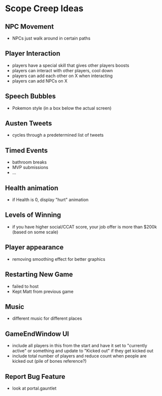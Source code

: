 # Scope Creep Ideas

## NPC Movement
- NPCs just walk around in certain paths

## Player Interaction
- players have a special skill that gives other players boosts
- players can interact with other players, cool down
- players can add each other on X when interacting
- players can add NPCs on X

## Speech Bubbles
- Pokemon style (in a box below the actual screen)

## Austen Tweets
- cycles through a predetermined list of tweets

## Timed Events
- bathroom breaks
- MVP submissions
- ...

## Health animation
- if Health is 0, display "hurt" animation

## Levels of Winning
- if you have higher social/CCAT score, your job offer is more than $200k (based on some scale)

## Player appearance
- removing smoothing effect for better graphics

## Restarting New Game
- failed to host
- Kept Matt from previous game

## Music
- different music for different places

## GameEndWindow UI
- include all players in this from the start and have it set to "currently active" or something and update to "Kicked out" if they get kicked out
- include total number of players and reduce count when people are kicked out (pile of bones reference?)

## Report Bug Feature
- look at portal.gauntlet